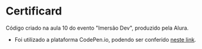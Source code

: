 # Certificard

Código criado na aula 10 do evento "Imersão Dev", produzido pela Alura. 
- Foi utilizado a plataforma CodePen.io, podendo ser conferido [neste link](https://codepen.io/mariagabrielareis/pen/LYxLEmB).


